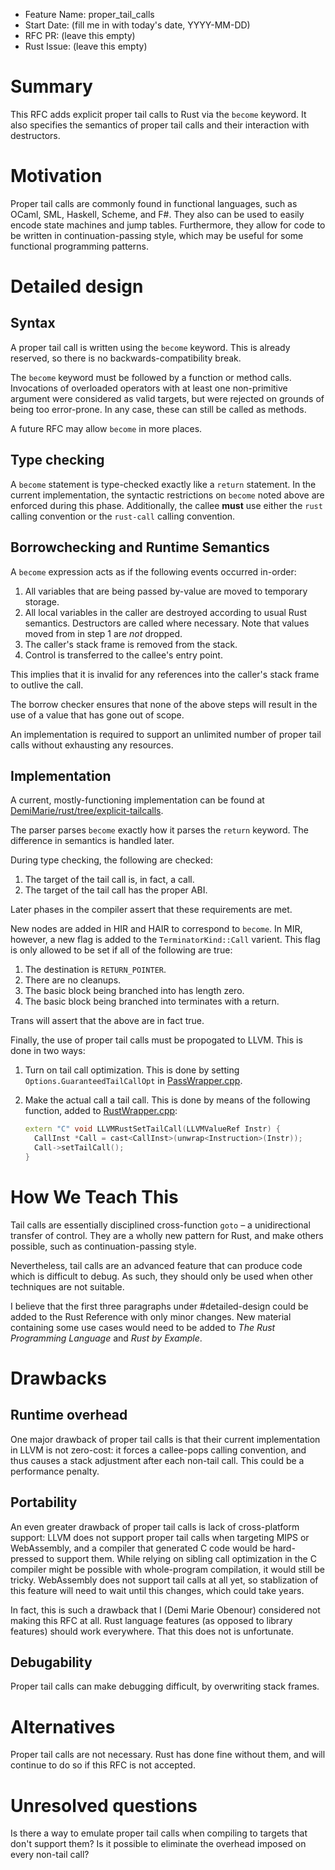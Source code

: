 - Feature Name: proper_tail_calls
- Start Date: (fill me in with today's date, YYYY-MM-DD)
- RFC PR: (leave this empty)
- Rust Issue: (leave this empty)

# Summary
[summary]: #summary

This RFC adds explicit proper tail calls to Rust via the `become` keyword.
It also specifies the semantics of proper tail calls and their interaction
with destructors.

# Motivation
[motivation]: #motivation

Proper tail calls are commonly found in functional languages, such as OCaml,
SML, Haskell, Scheme, and F#.  They also can be used to easily encode state
machines and jump tables.  Furthermore, they allow for code to be written in
continuation-passing style, which may be useful for some functional programming
patterns.

# Detailed design
[design]: #detailed-design

## Syntax
[syntax]: #syntax

A proper tail call is written using the `become` keyword.  This is already
reserved, so there is no backwards-compatibility break.

The `become` keyword must be followed by a function or method calls.
Invocations of overloaded operators with at least one non-primitive argument
were considered as valid targets, but were rejected on grounds of being too
error-prone.  In any case, these can still be called as methods.

A future RFC may allow `become` in more places.

## Type checking
[typechecking]: #typechecking
A `become` statement is type-checked exactly like a `return` statement.  In the
current implementation, the syntactic restrictions on `become` noted above are
enforced during this phase.  Additionally, the callee **must** use either the
`rust` calling convention or the `rust-call` calling convention.

## Borrowchecking and Runtime Semantics
[semantics]: #semantics

A `become` expression acts as if the following events occurred in-order:

1. All variables that are being passed by-value are moved to temporary storage.
2. All local variables in the caller are destroyed according to usual Rust
   semantics.  Destructors are called where necessary.  Note that values
   moved from in step 1 are _not_ dropped.
3. The caller's stack frame is removed from the stack.
4. Control is transferred to the callee's entry point.

This implies that it is invalid for any references into the caller's stack frame
to outlive the call.

The borrow checker ensures that none of the above steps will result in the use
of a value that has gone out of scope.

An implementation is required to support an unlimited number of proper tail
calls without exhausting any resources.

## Implementation
[implementation]: #implementation

A current, mostly-functioning implementation can be found at
[DemiMarie/rust/tree/explicit-tailcalls](/DemiMarie/rust/tree/explicit-tailcalls).

The parser parses `become` exactly how it parses the `return` keyword.  The
difference in semantics is handled later.

During type checking, the following are checked:

1. The target of the tail call is, in fact, a call.
2. The target of the tail call has the proper ABI.

Later phases in the compiler assert that these requirements are met.

New nodes are added in HIR and HAIR to correspond to `become`.  In MIR, however,
a new flag is added to the `TerminatorKind::Call` varient.  This flag is only
allowed to be set if all of the following are true:

1. The destination is `RETURN_POINTER`.
2. There are no cleanups.
3. The basic block being branched into has length zero.
4. The basic block being branched into terminates with a return.

Trans will assert that the above are in fact true.

Finally, the use of proper tail calls must be propogated to LLVM.  This is done
in two ways:

1. Turn on tail call optimization.  This is done by setting
   `Options.GuaranteedTailCallOpt` in
   [PassWrapper.cpp](src/rustllvm/PassWrapper.cpp).
2. Make the actual call a tail call.  This is done by means of the following
   function, added to [RustWrapper.cpp](src/rustllvm/RustWrapper.cpp):

   ```c++
   extern "C" void LLVMRustSetTailCall(LLVMValueRef Instr) {
     CallInst *Call = cast<CallInst>(unwrap<Instruction>(Instr));
     Call->setTailCall();
   }
   ```

# How We Teach This
[how-we-teach-this]: #how-we-teach-this

Tail calls are essentially disciplined cross-function `goto` – a unidirectional
transfer of control.  They are a wholly new pattern for Rust, and make others
possible, such as continuation-passing style.

Nevertheless, tail calls are an advanced feature that can produce code which is
difficult to debug.  As such, they should only be used when other techniques are
not suitable.

I believe that the first three paragraphs under #detailed-design could be added
to the Rust Reference with only minor changes.  New material containing some
use cases would need to be added to _The Rust Programming Language_ and
_Rust by Example_.

# Drawbacks
[drawbacks]: #drawbacks

## Runtime overhead
[runtime overhead]: #runtime-overhead

One major drawback of proper tail calls is that their current implementation in
LLVM is not zero-cost: it forces a callee-pops calling convention, and thus
causes a stack adjustment after each non-tail call.  This could be a performance
penalty.

## Portability
[portability]: #portability

An even greater drawback of proper tail calls is lack of cross-platform support:
LLVM does not support proper tail calls when targeting MIPS or WebAssembly, and
a compiler that generated C code would be hard-pressed to support them.  While
relying on sibling call optimization in the C compiler might be possible with
whole-program compilation, it would still be tricky.  WebAssembly does not
support tail calls at all yet, so stablization of this feature will need to wait
until this changes, which could take years.

In fact, this is such a drawback that I (Demi Marie Obenour) considered not
making this RFC at all.  Rust language features (as opposed to library features)
should work everywhere.  That this does not is unfortunate.

## Debugability
[debugability]: #debugability

Proper tail calls can make debugging difficult, by overwriting stack frames.

# Alternatives
[alternatives]: #alternatives

Proper tail calls are not necessary.  Rust has done fine without them, and will
continue to do so if this RFC is not accepted.

# Unresolved questions
[unresolved]: #unresolved-questions

Is there a way to emulate proper tail calls when compiling to targets that don't
support them?  Is it possible to eliminate the overhead imposed on every
non-tail call?
